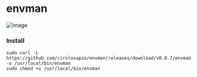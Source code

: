 # envman

![image](https://github.com/cirolosapio/envman/assets/33943143/37b06153-fcca-4bcf-a82c-da36bfcd1ca1)

### Install

```
sudo curl -L https://github.com/cirolosapio/envman/releases/download/v0.0.7/envman -o /usr/local/bin/envman
sudo chmod +x /usr/local/bin/envman
```
